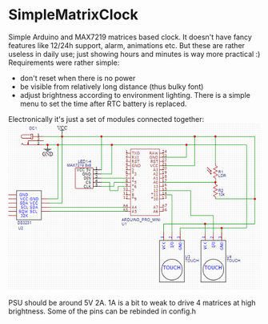 # SimpleMatrixClock
Simple Arduino and MAX7219 matrices based clock. It doesn't have fancy features like 12/24h support, alarm, animations etc. But these are rather useless in daily use; just showing hours and minutes is way more practical :)
Requirements were rather simple:
* don't reset when there is no power
* be visible from relatively long distance (thus bulky font)
* adjust brightness according to environment lighting.
There is a simple menu to set the time after RTC battery is replaced.

Electronically it's just a set of modules connected together:
![Schematic](https://raw.githubusercontent.com/eugenijusm/SimpleMatrixClock/master/Construction/Schematic.png)

PSU should be around 5V 2A. 1A is a bit to weak to drive 4 matrices at high brightness.
Some of the pins can be rebinded in config.h
